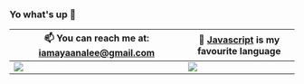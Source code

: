 ### Yo what's up 👋





 📫 You can reach me at: iamayaanalee@gmail.com | 🎏 [Javascript](https://lua.org) is my favourite language
--- | ---
![](https://github-readme-stats.vercel.app/api?username=RuskyDev&show_icons=true&theme=tokyonight) | ![](https://github-readme-stats.vercel.app/api/top-langs/?username=RuskyDev&show_icons=true&theme=tokyonight&layout=compact&langs_count=8)
